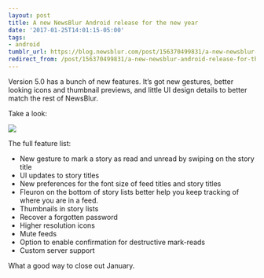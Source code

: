 ```yaml
---
layout: post
title: A new NewsBlur Android release for the new year
date: '2017-01-25T14:01:15-05:00'
tags:
- android
tumblr_url: https://blog.newsblur.com/post/156370499831/a-new-newsblur-android-release-for-the-new-year
redirect_from: /post/156370499831/a-new-newsblur-android-release-for-the-new-year
---
```

Version 5.0 has a bunch of new features. It’s got new gestures, better looking icons and thumbnail previews, and little UI design details to better match the rest of NewsBlur.

Take a look:

![](http://static.newsblur.com.s3.amazonaws.com/blog/android-v5.png)

The full feature list:

- New gesture to mark a story as read and unread by swiping on the story title
- UI updates to story titles
- New preferences for the font size of feed titles and story titles
- Fleuron on the bottom of story lists better help you keep tracking of where you are in a feed.
- Thumbnails in story lists
- Recover a forgotten password
- Higher resolution icons
- Mute feeds
- Option to enable confirmation for destructive mark-reads
- Custom server support

What a good way to close out January.


